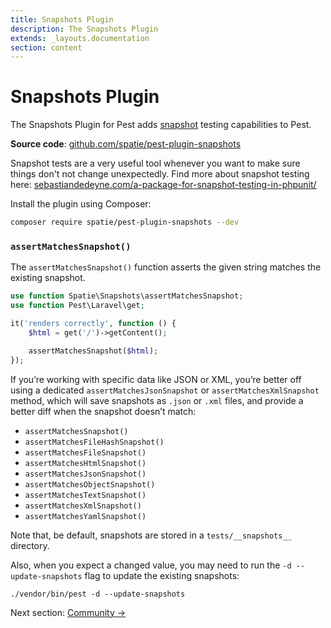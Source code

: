```yaml
---
title: Snapshots Plugin
description: The Snapshots Plugin
extends: _layouts.documentation
section: content
---
```


# Snapshots Plugin

The Snapshots Plugin for Pest adds [snapshot](https://github.com/spatie/phpunit-snapshot-assertions) testing capabilities to Pest.

**Source code**: [github.com/spatie/pest-plugin-snapshots](https://github.com/spatie/pest-plugin-snapshots)

Snapshot tests are a very useful tool whenever you want to make sure things don't not change unexpectedly. Find more
about snapshot testing here: [sebastiandedeyne.com/a-package-for-snapshot-testing-in-phpunit/](https://sebastiandedeyne.com/a-package-for-snapshot-testing-in-phpunit/)

Install the plugin using Composer:

```bash
composer require spatie/pest-plugin-snapshots --dev
```

### `assertMatchesSnapshot()`

The `assertMatchesSnapshot()` function asserts the given string matches the existing snapshot.

```php
use function Spatie\Snapshots\assertMatchesSnapshot;
use function Pest\Laravel\get;

it('renders correctly', function () {
    $html = get('/')->getContent();

    assertMatchesSnapshot($html);
});
```

If you’re working with specific data like JSON or XML, you’re better off using a dedicated `assertMatchesJsonSnapshot` or `assertMatchesXmlSnapshot` method, which will save snapshots as `.json` or `.xml` files, and provide a better diff when the snapshot doesn’t match:

- `assertMatchesSnapshot()`
- `assertMatchesFileHashSnapshot()`
- `assertMatchesFileSnapshot()`
- `assertMatchesHtmlSnapshot()`
- `assertMatchesJsonSnapshot()`
- `assertMatchesObjectSnapshot()`
- `assertMatchesTextSnapshot()`
- `assertMatchesXmlSnapshot()`
- `assertMatchesYamlSnapshot()`

Note that, be default, snapshots are stored in a `tests/__snapshots__` directory.

Also, when you expect a changed value, you may need to run the `-d --update-snapshots` flag to update the existing snapshots:
```
./vendor/bin/pest -d --update-snapshots
```

Next section: [Community →](/docs/community)
